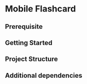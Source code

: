 # Mobile Flashcard

## Prerequisite

## Getting Started

## Project Structure

## Additional dependencies

